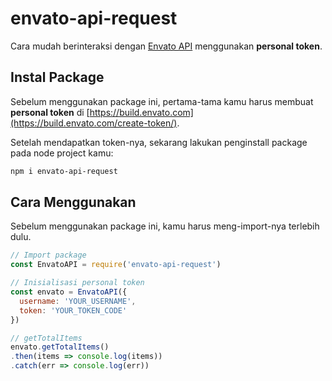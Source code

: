 # envato-api-request

Cara mudah berinteraksi dengan [Envato API](https://build.envato.com/api/) menggunakan **personal token**.

## Instal Package

Sebelum menggunakan package ini, pertama-tama kamu harus membuat **personal token** di [https://build.envato.com](https://build.envato.com/create-token/).

Setelah mendapatkan token-nya, sekarang lakukan penginstall package pada node project kamu:

```bash
npm i envato-api-request
```

## Cara Menggunakan

Sebelum menggunakan package ini, kamu harus meng-import-nya terlebih dulu.

```js
// Import package
const EnvatoAPI = require('envato-api-request')

// Inisialisasi personal token
const envato = EnvatoAPI({
  username: 'YOUR_USERNAME',
  token: 'YOUR_TOKEN_CODE'
})

// getTotalItems
envato.getTotalItems()
.then(items => console.log(items))
.catch(err => console.log(err))
```

